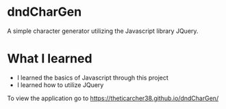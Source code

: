 # dndCharGen
A simple character generator utilizing the Javascript library JQuery.
# What I learned
* I learned the basics of Javascript through this project
* I learned how to utilize JQuery

To view the application go to https://theticarcher38.github.io/dndCharGen/
